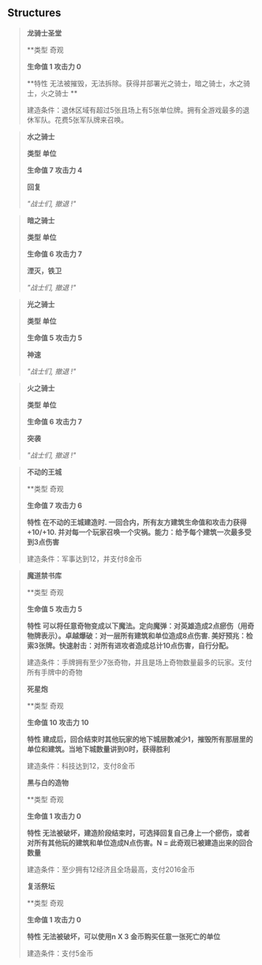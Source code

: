 
## Structures
>
> **龙骑士圣堂**
> 
>**类型 奇观 
>
> **生命值	1	攻击力	0**
>
> **特性 无法被摧毁，无法拆除。获得并部署光之骑士，暗之骑士，水之骑士，火之骑士 **
> 
> 建造条件：退休区域有超过5张且场上有5张单位牌。拥有全游戏最多的退休军队。花费5张军队牌来召唤。

>
> **水之骑士**
> 
>**类型 单位**
> 
> **生命值	7	攻击力	4**
> 
> **回复**
> 
> *"战士们, 撤退 !"*

>
> **暗之骑士**
> 
>**类型 单位**
> 
> **生命值	6	攻击力	7**
> 
> **湮灭，铁卫**
> 
> *"战士们, 撤退 !"*

>
> **光之骑士**
> 
>**类型 单位**
> 
> **生命值	5	攻击力	5**
> 
> **神速**
> 
> *"战士们, 撤退 !"*

>
> **火之骑士**
> 
>**类型 单位**
> 
> **生命值	6	攻击力	7**
> 
> **突袭**
> 
> *"战士们, 撤退 !"*

> **不动的王城**
> 
>**类型 奇观 
>
> **生命值	7	攻击力	6**
>
> **特性 在不动的王城建造时. 一回合内，所有友方建筑生命值和攻击力获得+10/+10. 并对每一个玩家召唤一个灾祸。能力：给予每个建筑一次最多受到3点伤害**
> 
> 建造条件：军事达到12，并支付8金币

> **魔道禁书库**
> 
>**类型 奇观 
>
> **生命值	5	攻击力	5**
>
> **特性 可以将任意奇物变成以下魔法。定向魔弹：对英雄造成2点瘀伤（用奇物牌表示）。卓越爆破：对一层所有建筑和单位造成8点伤害. 美好预兆：检索3张牌。快速射击：对所有进攻者造成总计10点伤害，自行分配。**
> 
> 建造条件：手牌拥有至少7张奇物，并且是场上奇物数量最多的玩家。支付所有手牌中的奇物
> 
> **死星炮**
> 
>**类型 奇观 
>
> **生命值	10	攻击力	10**
>
> **特性 建成后，回合结束时其他玩家的地下城层数减少1，摧毁所有那层里的单位和建筑。当地下城数量讲到0时，获得胜利**
> 
> 建造条件：科技达到12，支付8金币
>
> 
> **黑与白的造物**
> 
>**类型 奇观 
>
> **生命值	1	攻击力	0**
>
> **特性 无法被破坏，建造阶段结束时，可选择回复自己身上一个瘀伤，或者对所有其他玩的建筑和单位造成N点伤害。N = 此奇观已被建造出来的回合数量**
> 
> 建造条件：至少拥有12经济且全场最高，支付2016金币
>
> 
> **复活祭坛**
> 
>**类型 奇观 
>
> **生命值	1	攻击力	0**
>
> **特性 无法被破坏，可以使用n X 3 金币购买任意一张死亡的单位**
> 
> 建造条件：支付5金币
>
